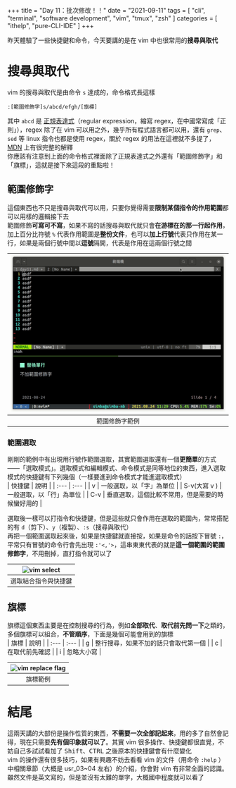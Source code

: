 +++
title = "Day 11：批次修改！！"
date = "2021-09-11"
tags = [
  "cli",
  "terminal",
  "software development",
  "vim",
  "tmux",
  "zsh"
]
categories = [ "ithelp", "pure-CLI-IDE" ]
+++

昨天體驗了一些快捷鍵和命令，今天要講的是在 vim 中也很常用的**搜尋與取代**

# 搜尋與取代

vim 的搜尋與取代是由命令 `s` 達成的，命令格式長這樣

```
:[範圍修飾字]s/abcd/efgh/[旗標]
```

其中 `abcd` 是 [正規表達式](https://developer.mozilla.org/zh-TW/docs/Web/JavaScript/Guide/Regular_Expressions)（regular expression，縮寫 regex，在中國常寫成「正則」），regex 除了在 vim 可以用之外，幾乎所有程式語言都可以用，還有 `grep`、`sed` 等 linux 指令也都是使用 regex，關於 regex 的用法在這裡就不多提了，[MDN](https://developer.mozilla.org/zh-TW/docs/Web/JavaScript/Guide/Regular_Expressions) 上有很完整的解釋  
你應該有注意到上面的命令格式裡面除了正規表達式之外還有「範圍修飾字」和「旗標」，這就是接下來這段的重點啦！

## 範圍修飾字

這個東西也不只是搜尋與取代可以用，只要你覺得需要**限制某個指令的作用範圍**都可以用樣的邏輯接下去  
範圍修飾**可寫可不寫**，如果不寫的話搜尋與取代就只會**在游標在的那一行起作用**，加上百分比符號 `%` 代表作用範圍是**整份文件**，也可以**加上行號**代表只作用在某一行，如果是兩個行號中間以**逗號**隔開，代表是作用在這兩個行號之間

| ![vim replace](/images/ithelp/pure-CLI-IDE/day11/vim-replace.gif) |
| :---------------------------------------------------------------: |
|                          範圍修飾字範例                           |

### 範圍選取

剛剛的範例中有出現用行號作範圍選取，其實範圍選取還有一個**更簡單**的方式 ——「選取模式」。選取模式和編輯模式、命令模式是同等地位的東西，進入選取模式的快捷鍵有下列幾個（一樣要進到命令模式才能進選取模式）  
| 快捷鍵 | 說明 |
| :--- | :--- |
| v | 一般選取，以「字」為單位 |
| S-v(大寫 v ) | 一般選取，以「行」為單位 |
| C-v | 垂直選取，這個比較不常用，但是需要的時候蠻好用的 |

選取後一樣可以打指令和快捷鍵，但是這些就只會作用在選取的範圍內，常常搭配的有 `d`（剪下）、`y`（複製）、`:s`（搜尋與取代）  
再把一個範圍選取起來後，如果是快捷鍵就直接按，如果是命令的話按下冒號 `:`，平常只有冒號的命令行會先出現 `:'<,'>`，這串東東代表的就是**這一個範圍的範圍修飾字**，不用刪掉，直打指令就可以了

| ![vim select](../img/day11/vim-selsect.gif) |
| :-----------------------------------------: |
|            選取結合指令與快捷鍵             |

## 旗標

旗標這個東西主要是在控制搜尋的行為，例如**全部取代**、**取代前先問一下**之類的，多個旗標可以組合，**不管順序**，下面是幾個可能會用到的旗標  
| 旗標 | 說明 |
| :--- | :--- |
| g | 整行搜尋，如果不加的話只會取代第一個 |
| c | 在取代前先確認 |
| i | 忽略大小寫 |

| ![vim replace flag](../img/day11/vim-replace-flag.gif) |
| :----------------------------------------------------: |
|                        旗標範例                        |

# 結尾

這兩天講的大部份是操作性質的東西，**不需要一次全部記起來**，用的多了自然會記得，現在只需要**先有個印象就可以了**。其實 vim 很多操作、快捷鍵都很直覺，不妨自己多試試看加了 <kbd>Shift</kbd>、<kbd>CTRL</kbd> 之後原本的快捷鍵會有什麼變化  
vim 的操作還有很多技巧，如果有興趣不妨去看看 vim 的文件（用命令 `:help` ）中相關章節（大概是 usr_03~04 左右）的介紹，你會對 vim 有非常全面的認識。雖然文件是英文寫的，但是並沒有太難的單字，大概國中程度就可以看了

